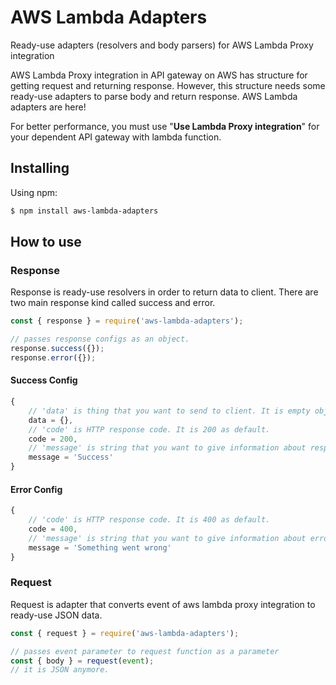 AWS Lambda Adapters
=============
Ready-use adapters (resolvers and body parsers) for AWS Lambda Proxy integration


AWS Lambda Proxy integration in API gateway on AWS has structure for getting request and returning response. However, this structure needs some ready-use adapters to parse body and return response. AWS Lambda adapters are here!

For better performance, you must use "**Use Lambda Proxy integration**" for your dependent API gateway with lambda function.

## Installing

Using npm:

```bash
$ npm install aws-lambda-adapters
```

## How to use

### Response
Response is ready-use resolvers in order to return data to client. There are two main response kind called success and error.

```js
const { response } = require('aws-lambda-adapters');

// passes response configs as an object.
response.success({});
response.error({});
```

#### Success Config

```js
{
    // 'data' is thing that you want to send to client. It is empty object as default.
    data = {},
    // 'code' is HTTP response code. It is 200 as default.
    code = 200,
    // 'message' is string that you want to give information about response. It is 'Success' as default.
    message = 'Success'
}
```

#### Error Config

```js
{
    // 'code' is HTTP response code. It is 400 as default.
    code = 400,
    // 'message' is string that you want to give information about error. It is 'Something went wrong' as default.
    message = 'Something went wrong'
}
```

### Request
Request is adapter that converts event of aws lambda proxy integration to ready-use JSON data. 

```js
const { request } = require('aws-lambda-adapters');

// passes event parameter to request function as a parameter
const { body } = request(event);
// it is JSON anymore.
```

